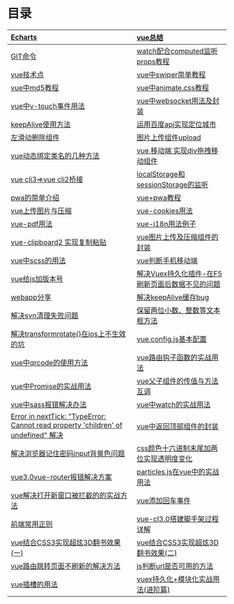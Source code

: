 # 目录

| [Echarts ](https://github.com/wgjh5/vueSummarize/blob/master/Echarts.md) | [vue总结 ](https://github.com/wgjh5/vueSummarize/blob/master/vue%E6%80%BB%E7%BB%93.md) |
| :----------------------------------------------------------- | :----------------------------------------------------------- |
| [GIT命令](https://github.com/wgjh5/vueSummarize/blob/master/git.md) | [watch配合computed监听props教程](https://github.com/wgjh5/vueSummarize/blob/master/%E5%85%B3%E4%BA%8Ewatch%E5%92%8Ccomputed%E7%9A%84%E7%BB%93%E5%90%88%E7%9B%91%E5%90%ACprops.md) |
| [vue技术点 ](https://github.com/wgjh5/vueSummarize/blob/master/vue%E6%8A%80%E6%9C%AF%E7%82%B9.md) | [vue中swiper简单教程](https://github.com/wgjh5/vueSummarize/blob/master/swiper.md) |
| [vue中md5教程](https://github.com/wgjh5/vueSummarize/blob/master/vue%20md5%E5%8A%A0%E5%AF%86%E7%94%A8%E6%B3%95.md) | [vue中animate.css教程](https://github.com/wgjh5/vueSummarize/blob/master/vue%E4%B8%ADanimate.css%E7%94%A8%E6%B3%95.md) |
| [vue中v-touch事件用法](https://github.com/wgjh5/vueSummarize/blob/master/vue%E4%B8%ADv-touch%E4%BA%8B%E4%BB%B6%E7%94%A8%E6%B3%95.md) | [vue中websocket用法及封装](https://github.com/wgjh5/vueSummarize/blob/master/vue%E4%B8%ADwebsocket%E7%94%A8%E6%B3%95%E5%8F%8A%E5%B0%81%E8%A3%85.md) |
| [keepAlive使用方法](https://github.com/wgjh5/vueSummarize/blob/master/keepAlive%E4%BD%BF%E7%94%A8%E6%96%B9%E6%B3%95.md) | [运用百度api实现定位城市](https://github.com/wgjh5/vueSummarize/blob/master/%E8%BF%90%E7%94%A8%E7%99%BE%E5%BA%A6api%E5%AE%9E%E7%8E%B0%E5%AE%9A%E4%BD%8D%E5%9F%8E%E5%B8%82.md) |
| [左滑动删除组件](https://github.com/wgjh5/vueSummarize/blob/master/%E5%B7%A6%E6%BB%91%E5%8A%A8%E5%88%A0%E9%99%A4%E7%BB%84%E4%BB%B6.md) | [图片上传组件upload](https://github.com/wgjh5/vueSummarize/blob/master/vue%E5%9B%BE%E7%89%87%E4%B8%8A%E4%BC%A0.md) |
| [vue动态绑定类名的几种方法](https://github.com/wgjh5/vueSummarize/blob/master/vue动态绑定类名的几种方法.md) | [vue 移动端 实现div拖拽移动组件](https://github.com/wgjh5/vueSummarize/blob/master/vuejs%20%E7%A7%BB%E5%8A%A8%E7%AB%AF%20%E5%AE%9E%E7%8E%B0div%E6%8B%96%E6%8B%BD%E7%A7%BB%E5%8A%A8/vuejs%20%E7%A7%BB%E5%8A%A8%E7%AB%AF%20%E5%AE%9E%E7%8E%B0div%E6%8B%96%E6%8B%BD%E7%A7%BB%E5%8A%A8.md) |
| [vue cli3=>vue cli2桥接](https://github.com/wgjh5/vueSummarize/blob/master/vue2.0%E5%88%B03.0%E7%9A%84%E6%A1%A5%E6%8E%A5.md) | [ localStorage和sessionStorage的监听](https://github.com/wgjh5/vueSummarize/blob/master/localStorage%E5%92%8CsessionStorage%E7%9A%84%E7%9B%91%E5%90%AC.md) |
| [pwa的简单介绍](https://github.com/wgjh5/vueSummarize/blob/master/vuecli%2Bpwa%E5%AE%9E%E7%8E%B0%E8%87%AA%E5%8A%A8%E5%BC%B9%E5%87%BA%E6%B7%BB%E5%8A%A0%E5%88%B0%E6%A1%8C%E9%9D%A2%E5%8A%9F%E8%83%BD/vueCL2%E5%92%8CvueCL3%E9%85%8D%E5%90%88pwa%E7%9A%84%E7%AE%80%E5%8D%95%E7%94%A8%E6%B3%95.md) | [vue+pwa教程](https://github.com/wgjh5/pwaApp)               |
| [vue上传图片与压缩](https://github.com/wgjh5/vueSummarize/blob/master/vue%E5%9B%BE%E7%89%87%E4%B8%8A%E4%BC%A0%E5%92%8C%E4%B8%8A%E4%BC%A0%E4%B9%8B%E5%89%8D%E7%9A%84%E5%8E%8B%E7%BC%A9.md) | [vue-cookies用法](https://github.com/wgjh5/vueSummarize/blob/master/vue-cookies.md) |
| [vue-pdf用法](https://github.com/wgjh5/vueSummarize/blob/master/vue-pdf%E7%AE%80%E5%8D%95%E7%94%A8%E6%B3%95.md) | [vue-i18n用法例子](https://github.com/wgjh5/vueSummarize/blob/master/vue-i18n%E7%94%A8%E6%B3%95.md) |
| [vue-clipboard2 实现复制粘贴](https://github.com/wgjh5/vueSummarize/blob/master/vue-clipboard2%E5%AE%9E%E7%8E%B0%E5%A4%8D%E5%88%B6%E7%B2%98%E8%B4%B4.md) | [vue图片上传及压缩组件的封装](https://github.com/wgjh5/vueSummarize/blob/master/vue%E5%9B%BE%E7%89%87%E4%B8%8A%E4%BC%A0%E5%8F%8A%E5%8E%8B%E7%BC%A9%E7%BB%84%E4%BB%B6%E7%9A%84%E5%B0%81%E8%A3%85.md) |
| [vue中scss的用法](https://github.com/wgjh5/vueSummarize/blob/master/vue%E4%B8%ADscss%E7%9A%84%E7%94%A8%E6%B3%95.md) | [vue判断手机移动端](https://github.com/wgjh5/vueSummarize/blob/master/vue%E5%88%A4%E6%96%AD%E6%89%8B%E6%9C%BA%E7%A7%BB%E5%8A%A8%E7%AB%AF.md) |
| [vue给js加版本号](https://github.com/wgjh5/vueSummarize/blob/master/vue%E7%BB%99js%E6%B7%BB%E5%8A%A0%E7%89%88%E6%9C%AC%E5%8F%B7.md) | [解决Vuex持久化插件-在F5刷新页面后数据不见的问题](https://github.com/wgjh5/vueSummarize/blob/master/%E8%A7%A3%E5%86%B3vux%E5%88%B7%E6%96%B0%E6%B6%88%E5%A4%B1%E9%97%AE%E9%A2%98.md) |
| [webapp分享](https://github.com/wgjh5/vueSummarize/blob/master/webapp%E5%88%86%E4%BA%AB.md) | [解决keepAlive缓存bug](https://github.com/wgjh5/vueSummarize/blob/master/%E8%A7%A3%E5%86%B3keep-alin%E7%BC%93%E5%AD%98bug.md) |
| [解决svn清理失败问题](https://github.com/wgjh5/vueSummarize/blob/master/%E8%A7%A3%E5%86%B3SVN%E6%B8%85%E7%90%86%E5%A4%B1%E8%B4%A5%E9%97%AE%E9%A2%98.md) | [保留两位小数、整数等文本框方法](https://github.com/wgjh5/vueSummarize/blob/master/%E6%96%87%E6%9C%AC%E6%A1%86%E4%BF%9D%E7%95%99%E4%B8%A4%E4%BD%8D%E5%B0%8F%E6%95%B0%E3%80%81%E4%BF%9D%E7%95%99%E6%95%B4%E6%95%B0%E7%9A%84%E6%96%B9%E6%B3%95.md) |
| [解决transformrotate()在ios上不生效的坑](https://github.com/wgjh5/vueSummarize/blob/master/%E8%A7%A3%E5%86%B3transformrotate()%E5%9C%A8ios%E4%B8%8A%E4%B8%8D%E7%94%9F%E6%95%88%E7%9A%84%E5%9D%91.md) | [vue.config.js基本配置](https://github.com/wgjh5/vueSummarize/blob/master/vue.config.js%E5%9F%BA%E6%9C%AC%E9%85%8D%E7%BD%AE.md) |
| [vue中qrcode的使用方法](./vue中qrcode的使用方法.md)          | [vue路由钩子函数的实战用法](./vue路由钩子函数的实战用法.md)  |
| [vue中Promise的实战用法](./vue中Promise的实战用法.md)        | [vue父子组件的传值与方法互调](./vue父子组件的传值与方法互调.md) |
| [vue中sass报错解决办法](./vue中sass报错解决办法.md)          | [vue中watch的实战用法](./vue中watch的实战用法.md)            |
| [Error in nextTick: "TypeError: Cannot read property 'children' of undefined" 解决](https://github.com/wgjh5/vueSummarize/blob/master/Error%20in%20nextTick%20TypeError%20Cannot%20read%20property%20'children'%20of%20undefined%20%E8%A7%A3%E5%86%B3.md) | [vue中返回顶部组件的封装](./vue中返回顶部组件的封装.md)      |
| [解决浏览器记住密码input背景色问题](./解决浏览器记住密码input背景色问题.md) | [css颜色十六进制末尾加两位实现透明度变化](./css颜色十六进制末尾加两位实现透明度变化.md) |
| [vue3.0vue-router报错解决方案](./vue3.0vue-router报错解决方案.md) | [particles.js在vue中的实战用法](./particles.js在vue中的实战用法.md) |
| [vue解决打开新窗口被拦截的的实战方法](./vue解决打开新窗口被拦截的的实战方法.md) | [vue添加回车事件](./vue添加回车事件.md)                      |
| [前端常用正则](./前端常用正则.md)                            | [vue-cl3.0搭建脚手架过程详解](vue-cl3.0搭建脚手架过程详解.md) |
| [vue结合CSS3实现超炫3D翻书效果(一)](./vue结合CSS3实现超炫3D翻书效果(一).md) | [vue结合CSS3实现超炫3D翻书效果(二)](./vue结合CSS3实现超炫3D翻书效果(二).md) |
| [vue路由跳转页面不刷新的解决方法](./vue路由跳转页面不刷新的解决方法.md) | [js判断url是否可用的方法](./js判断url是否可用的方法.md)      |
| [vue插槽的用法](./vue插槽的用法.md)                          | [vuex持久化+模块化实战用法(进阶篇)](./vuex持久化+模块化实战用法(进阶篇).md) |

